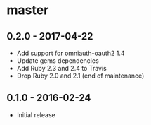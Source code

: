 # master

## 0.2.0 - 2017-04-22

* Add support for omniauth-oauth2 1.4
* Update gems dependencies
* Add Ruby 2.3 and 2.4 to Travis
* Drop Ruby 2.0 and 2.1 (end of maintenance)

## 0.1.0 - 2016-02-24

* Initial release
